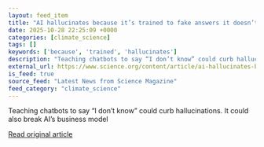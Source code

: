 ```yaml
---
layout: feed_item
title: "AI hallucinates because it’s trained to fake answers it doesn’t know"
date: 2025-10-28 22:25:09 +0000
categories: [climate_science]
tags: []
keywords: ['because', 'trained', 'hallucinates']
description: "Teaching chatbots to say “I don’t know” could curb hallucinations"
external_url: https://www.science.org/content/article/ai-hallucinates-because-it-s-trained-fake-answers-it-doesn-t-know
is_feed: true
source_feed: "Latest News from Science Magazine"
feed_category: "climate_science"
---
```


Teaching chatbots to say “I don’t know” could curb hallucinations. It could also break AI’s business model

[Read original article](https://www.science.org/content/article/ai-hallucinates-because-it-s-trained-fake-answers-it-doesn-t-know)
